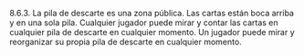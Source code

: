 8.6.3. La pila de descarte es una zona pública. Las cartas están boca arriba y en una sola pila. Cualquier jugador puede mirar y contar las cartas en cualquier pila de descarte en cualquier momento. Un jugador puede mirar y reorganizar su propia pila de descarte en cualquier momento.